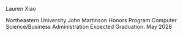 Lauren Xiao

Northeastern University
John Martinson Honors Program 
  Computer Science/Business Administration 
Expected Graduation: May 2028
